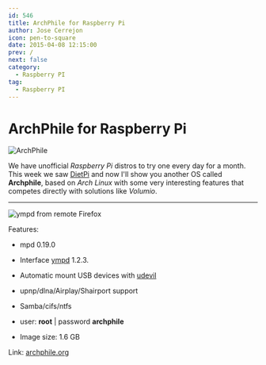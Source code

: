 ```yaml
---
id: 546
title: ArchPhile for Raspberry Pi
author: Jose Cerrejon
icon: pen-to-square
date: 2015-04-08 12:15:00
prev: /
next: false
category:
  - Raspberry PI
tag:
  - Raspberry PI
---
```


# ArchPhile for Raspberry Pi

![ArchPhile](/images/2015/04/archphile_logo.png)

We have unofficial *Raspberry Pi* distros to try one every day for a month. This week we saw [DietPi](/post.php?id=545) and now I'll show you another OS called **Archphile**, based on *Arch Linux* with some very interesting features that competes directly with solutions like *Volumio*.

- - -
![ympd from remote Firefox](/images/2015/04/archphile.png "ympd from remote Firefox")

Features:

* mpd 0.19.0

* Interface [ympd](http://www.ympd.org/) 1.2.3. 

* Automatic mount USB devices with [udevil](http://ignorantguru.github.io/udevil/)

* upnp/dlna/Airplay/Shairport support

* Samba/cifs/ntfs

* user: **root** | password **archphile**

* Image size: 1.6 GB

Link: [archphile.org](http://archphile.org)